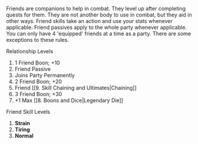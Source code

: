 Friends are companions to help in combat. They level up after completing quests for them. They are not another body to use in combat, but they aid in other ways. Friend skills take an action and use your stats whenever applicable. Friend passives apply to the whole party whenever applicable. You can only have 4 'equipped' friends at a time as a party. There are some exceptions to these rules.

Relationship Levels
1. 1 Friend Boon; +10
2. Friend Passive 
3. Joins Party Permanently
4. 2 Friend Boon; +20
5. Friend [[9. Skill Chaining and Ultimates|Chaining]]
6. 3 Friend Boon; +30
7. +1 Max [[8. Boons and Dice|Legendary Die]]

Friend Skill Levels
1. **Strain**
2. **Tiring**
3. **Normal**

[^1]: Friend Boons are gained at the start of the day. Maximum 3 Stored.
[^2]: Friend Chaining requires Friend Boons